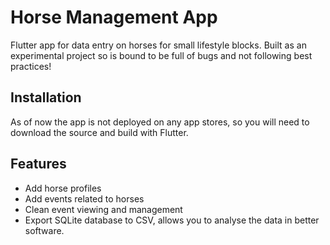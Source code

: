 # Horse Management App

Flutter app for data entry on horses for small lifestyle blocks. Built as an experimental project so is bound to be full of bugs and not following best practices!


## Installation

As of now the app is not deployed on any app stores, so you will need to download the source and build with Flutter.

## Features

- Add horse profiles
- Add events related to horses
- Clean event viewing and management
- Export SQLite database to CSV, allows you to analyse the data in better software.
